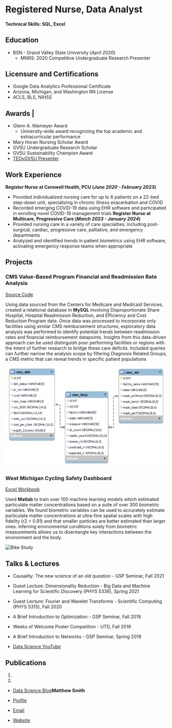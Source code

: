 # Registered Nurse, Data Analyst

#### Technical Skills: SQL, Excel

## Education
- BSN - Grand Valley State University (_April 2020_)  
  - MNRS: 2020 Competitive Undergraduate Research Presenter

## Licensure and Certifications
- Google Data Analytics Professional Certificate
- Arizona, Michigan, and Washington RN License
- ACLS, BLS, NIHSS

## Awards |
- Glenn A. Niemeyer Award
  - University-wide award recognizing the top academic and extracurricular performance
- Mary Horan Nursing Scholar Award
- GVSU Undergraduate Research Scholar
- GVSU Sustainability Champion Award
- [TEDxGVSU Presenter](https://www.youtube.com/watch?v=zpAMpxGJCoc)

## Work Experience
**Register Nurse at Corewell Health, PCU (_June 2020 - February 2023_)**  
- Provided individualized nursing care for up to 6 patients on a 22-bed step-down unit, specializing in chronic illness exacerbation and COVID
- Recorded emerging COVID-19 data using EHR software and participated in enrolling novel COVID-19 management trials
**Register Nurse at Multicare, Progressive Care (_March 2023 - January 2024_)**  
- Provided nursing care in a variety of care specialties, including post-surgical, cardiac, progressive care, palliative, and emergency departments
- Analyzed and identified trends in patient biometrics using EHR software, activating emergency response teams when appropriate


## Projects
### CMS Value-Based Program Financial and Readmission Rate Analysis
[Source Code](link)

Using data sourced from the Centers for Medicare and Medicaid Services, created a relational database in **MySQL** involving Disproportionate Share Hospital, Hospital Readmission Reduction, and Efficiency and Cost Reduction Program data. Once data was processed to incorporate only facilities using similar CMS reimbursement structures, exploratory data analysis was performed to identify potential trends between readmission rates and financial reimbursement datapoints. Insights from this data-driven approach can be used distinguish poor performing facilities or regions with the intent of further research to bridge these care deficits. Included queries can further narrow the analysis scope by filtering Diagnosis Related Groups, a CMS metric that can reveal trends in specific patient populations

![EER](/assets/cms_eer.png)

### West Michigan Cycling Safety Dashboard
[Excel Workbook](https://www.mdpi.com/1424-8220/22/11/4240)

Used **Matlab** to train over 100 machine learning models which estimated particulate matter concentrations based on a suite of over 300 biometric variables. We found biometric variables can be used to accurately estimate particulate matter concentrations at ultra-fine spatial scales with high fidelity (r2 = 0.91) and that smaller particles are better estimated than larger ones. Inferring environmental conditions solely from biometric measurements allows us to disentangle key interactions between the environment and the body.

![Bike Study](/assets/img/bike_study.jpeg)

## Talks & Lectures
- Causality: The new science of an old question - GSP Seminar, Fall 2021
- Guest Lecture: Dimensionality Reduction - Big Data and Machine Learning for Scientific Discovery (PHYS 5336), Spring 2021
- Guest Lecture: Fourier and Wavelet Transforms - Scientific Computing (PHYS 5315), Fall 2020
- A Brief Introduction to Optimization - GSP Seminar, Fall 2019
- Weeks of Welcome Poster Competition - UTD, Fall 2019
- A Brief Introduction to Networks - GSP Seminar, Spring 2019

- [Data Science YouTube](https://www.youtube.com/channel/UCa9gErQ9AE5jT2DZLjXBIdA)

## Publications
1. 
2.


- [Data Science Blog](https://medium.com/@shawhin)**Matthew Smith**

- [Profile](https://github.com/rohit19060 "Rohit jain")
- [Email](mailto:rohitjain19060@gmail.com?subject=Hi% "Hi!")
- [Website](https://kingtechnologies.in "Welcome")
